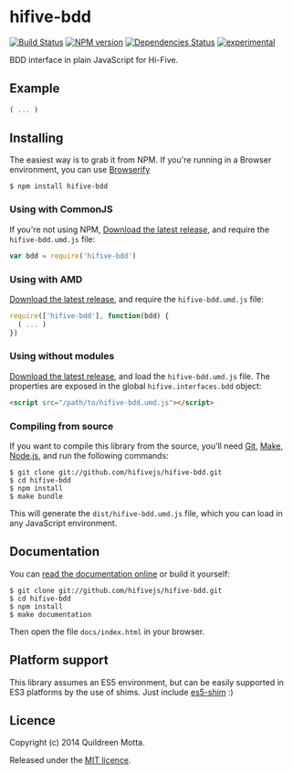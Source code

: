 hifive-bdd
==========

[![Build Status](https://secure.travis-ci.org/hifivejs/hifive-bdd.png?branch=master)](https://travis-ci.org/hifivejs/hifive-bdd)
[![NPM version](https://badge.fury.io/js/hifive-bdd.png)](http://badge.fury.io/js/hifive-bdd)
[![Dependencies Status](https://david-dm.org/hifivejs/hifive-bdd.png)](https://david-dm.org/hifivejs/hifive-bdd)
[![experimental](http://hughsk.github.io/stability-badges/dist/experimental.svg)](http://github.com/hughsk/stability-badges)


BDD interface in plain JavaScript for Hi-Five.


## Example

```js
( ... )
```


## Installing

The easiest way is to grab it from NPM. If you're running in a Browser
environment, you can use [Browserify][]

    $ npm install hifive-bdd


### Using with CommonJS

If you're not using NPM, [Download the latest release][release], and require
the `hifive-bdd.umd.js` file:

```js
var bdd = require('hifive-bdd')
```


### Using with AMD

[Download the latest release][release], and require the `hifive-bdd.umd.js`
file:

```js
require(['hifive-bdd'], function(bdd) {
  ( ... )
})
```


### Using without modules

[Download the latest release][release], and load the `hifive-bdd.umd.js`
file. The properties are exposed in the global `hifive.interfaces.bdd` object:

```html
<script src="/path/to/hifive-bdd.umd.js"></script>
```


### Compiling from source

If you want to compile this library from the source, you'll need [Git][],
[Make][], [Node.js][], and run the following commands:

    $ git clone git://github.com/hifivejs/hifive-bdd.git
    $ cd hifive-bdd
    $ npm install
    $ make bundle
    
This will generate the `dist/hifive-bdd.umd.js` file, which you can load in
any JavaScript environment.

    
## Documentation

You can [read the documentation online][docs] or build it yourself:

    $ git clone git://github.com/hifivejs/hifive-bdd.git
    $ cd hifive-bdd
    $ npm install
    $ make documentation

Then open the file `docs/index.html` in your browser.


## Platform support

This library assumes an ES5 environment, but can be easily supported in ES3
platforms by the use of shims. Just include [es5-shim][] :)


## Licence

Copyright (c) 2014 Quildreen Motta.

Released under the [MIT licence](https://github.com/hifivejs/hifive-bdd/blob/master/LICENCE).

<!-- links -->
[Fantasy Land]: https://github.com/fantasyland/fantasy-land
[Browserify]: http://browserify.org/
[Git]: http://git-scm.com/
[Make]: http://www.gnu.org/software/make/
[Node.js]: http://nodejs.org/
[es5-shim]: https://github.com/kriskowal/es5-shim
[docs]: http://hifivejs.github.io/hifive-bdd
<!-- [release: https://github.com/hifivejs/hifive-bdd/releases/download/v$VERSION/hifive-bdd-$VERSION.tar.gz] -->
[release]: https://github.com/hifivejs/hifive-bdd/releases/download/v0.0.0/hifive-bdd-0.0.0.tar.gz
<!-- [/release] -->

